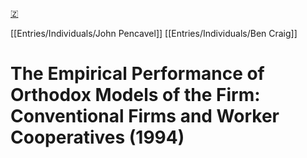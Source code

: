 [🇿](zotero://select/library/items/5MLSGQFE)

[[Entries/Individuals/John Pencavel]] [[Entries/Individuals/Ben Craig]] 
# The Empirical Performance of Orthodox Models of the Firm: Conventional Firms and Worker Cooperatives (1994)

